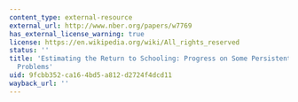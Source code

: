 ```yaml
---
content_type: external-resource
external_url: http://www.nber.org/papers/w7769
has_external_license_warning: true
license: https://en.wikipedia.org/wiki/All_rights_reserved
status: ''
title: 'Estimating the Return to Schooling: Progress on Some Persistent Econometric
  Problems'
uid: 9fcbb352-ca16-4bd5-a812-d2724f4dcd11
wayback_url: ''
---
```

